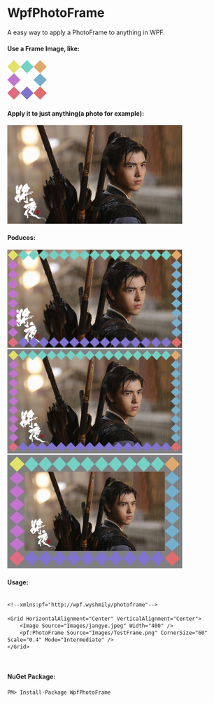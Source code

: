 # WpfPhotoFrame
A easy way to apply a PhotoFrame to anything in WPF.

#### Use a Frame Image, like:

<img src="https://github.com/wyshmily/WpfPhotoFrame/blob/master/WpfPhotoFrame.Demo/Images/TestFrame.png" width="90">

#### Apply it to just anything(a photo for example):
<img src="https://github.com/wyshmily/WpfPhotoFrame/blob/master/WpfPhotoFrame.Demo/Images/jangye.jpeg" width="400">

#### Poduces:
<img src="https://github.com/wyshmily/WpfPhotoFrame/blob/master/WpfPhotoFrame.Demo/Images/result.png" width="400">
<img src="https://github.com/wyshmily/WpfPhotoFrame/blob/master/WpfPhotoFrame.Demo/Images/result2.png" width="400">
<img src="https://github.com/wyshmily/WpfPhotoFrame/blob/master/WpfPhotoFrame.Demo/Images/result3.png" width="400">

#### Usage:
````xaml

<!--xmlns:pf="http://wpf.wyshmily/photoframe"-->

<Grid HorizontalAlignment="Center" VerticalAlignment="Center">
    <Image Source="Images/jangye.jpeg" Width="400" />
    <pf:PhotoFrame Source="Images/TestFrame.png" CornerSize="60" Scale="0.4" Mode="Intermediate" />
</Grid>



````

#### NuGet Package:

`PM> Install-Package WpfPhotoFrame`
